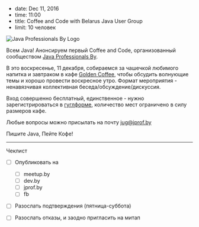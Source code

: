 - date: Dec 11, 2016
- time: 11:00
- title: Coffee and Code with Belarus Java User Group
- limit: 10 человек

![Java Professionals By Logo](https://avatars0.githubusercontent.com/u/10836864?v=3)

Всем Java! Анонсируем первый Coffee and Code, организованный сообществом [Java Professionals By](http://jprof.by).

В это воскресенье, 11 декабря, собираемся за чашечкой любимого напитка и завтраком в кафе [Golden Coffee](https://goo.gl/maps/hESeFxfdAcF2), чтобы обсудить волнующие темы и хорошо провести воскресное утро. Формат мероприятия - ненавязчивая коллективная беседа/обсуждение/дискуссия.

Вход совершенно бесплатный, единственное - нужно зарегистрироваться в [гуглформе](https://goo.gl/forms/07CiWPZOmb5wYDkE2), количество мест ограничено в силу размеров кафе.

Любые вопросы можно присылать на почту [jug@jprof.by](mailto:jug@jprof.by)

Пишите Java, Пейте Кофе!

---

Чеклист

- [ ] Опубликовать на
  - [ ] meetup.by
  - [ ] dev.by
  - [ ] jprof.by
  - [ ] fb
- [ ] Разослать подтверждения (пятница-суббота)
- [ ] Разослать отказы, и заодно пригласить на митап
  
